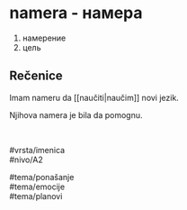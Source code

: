 # namera - намера

1. намерение  
2. цель

## Rečenice

Imam nameru da [[naučiti|naučim]] novi jezik.

Njihova namera je bila da pomognu.

<br>

#vrsta/imenica  
#nivo/A2  

#tema/ponašanje  
#tema/emocije  
#tema/planovi  

